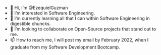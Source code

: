 - 👋 Hi, I’m @EzequielGuzman
- 👀 I’m interested in Software Engineering.
- 🌱 I’m currently learning all that I can within Software Engineering in digestible chuncks.
- 💞️ I’m looking to collaborate on Open-Source projects that stand out to me.
- 📫 How to reach me, I will post my email by February 2022, when I graduate from my Software Development Bootcamp.

<!---
EzequielGuzman/EzequielGuzman is a ✨ special ✨ repository because its `README.md` (this file) appears on your GitHub profile.
You can click the Preview link to take a look at your changes.
--->

